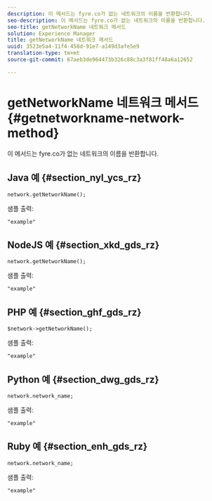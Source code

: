 ```yaml
---
description: 이 메서드는 fyre.co가 없는 네트워크의 이름을 반환합니다.
seo-description: 이 메서드는 fyre.co가 없는 네트워크의 이름을 반환합니다.
seo-title: getNetworkName 네트워크 메서드
solution: Experience Manager
title: getNetworkName 네트워크 메서드
uuid: 3523e5a4-11f4-458d-91e7-a149d3afe5e9
translation-type: tm+mt
source-git-commit: 67aeb3de964473b326c88c3a3f81ff48a6a12652

---
```



# getNetworkName 네트워크 메서드{#getnetworkname-network-method}

이 메서드는 fyre.co가 없는 네트워크의 이름을 반환합니다.

## Java 예 {#section_nyl_ycs_rz}

```
network.getNetworkName();
```

샘플 출력:

```
"example" 
```

## NodeJS 예 {#section_xkd_gds_rz}

```
network.getNetworkName();
```

샘플 출력:

```
"example" 
```

## PHP 예 {#section_ghf_gds_rz}

```
$network->getNetworkName(); 
```

샘플 출력:

```
"example" 
```

## Python 예 {#section_dwg_gds_rz}

```
network.network_name; 
```

샘플 출력:

```
"example" 
```

## Ruby 예 {#section_enh_gds_rz}

```
network.network_name; 
```

샘플 출력:

```
"example" 
```

